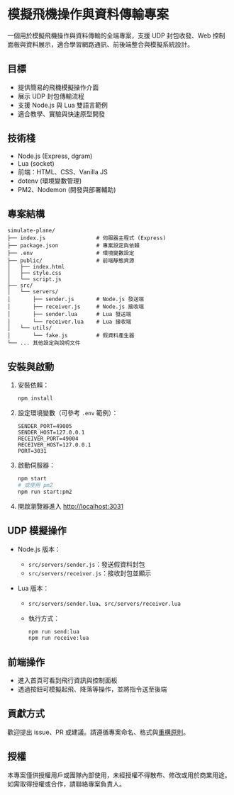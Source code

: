 # 模擬飛機操作與資料傳輸專案

一個用於模擬飛機操作與資料傳輸的全端專案，支援 UDP 封包收發、Web 控制面板與資料展示，適合學習網路通訊、前後端整合與模擬系統設計。

## 目標

- 提供簡易的飛機模擬操作介面
- 展示 UDP 封包傳輸流程
- 支援 Node.js 與 Lua 雙語言範例
- 適合教學、實驗與快速原型開發

## 技術棧

- Node.js (Express, dgram)
- Lua (socket)
- 前端：HTML、CSS、Vanilla JS
- dotenv (環境變數管理)
- PM2、Nodemon (開發與部署輔助)

## 專案結構

```text
simulate-plane/
├── index.js                # 伺服器主程式 (Express)
├── package.json            # 專案設定與依賴
├── .env                    # 環境變數設定
├── public/                 # 前端靜態資源
│   ├── index.html
│   ├── style.css
│   └── script.js
├── src/
│   └── servers/
│       ├── sender.js       # Node.js 發送端
│       ├── receiver.js     # Node.js 接收端
│       ├── sender.lua      # Lua 發送端
│       └── receiver.lua    # Lua 接收端
│   └── utils/
│       └── fake.js         # 假資料產生器
└── ... 其他設定與說明文件
```

## 安裝與啟動

1. 安裝依賴：

   ```bash
   npm install
   ```

2. 設定環境變數（可參考 `.env` 範例）：

   ```env
   SENDER_PORT=49005
   SENDER_HOST=127.0.0.1
   RECEIVER_PORT=49004
   RECEIVER_HOST=127.0.0.1
   PORT=3031
   ```

3. 啟動伺服器：

   ```bash
   npm start
   # 或使用 pm2
   npm run start:pm2
   ```

4. 開啟瀏覽器進入 [http://localhost:3031](http://localhost:3031)

## UDP 模擬操作

- Node.js 版本：
  - `src/servers/sender.js`：發送假資料封包
  - `src/servers/receiver.js`：接收封包並顯示
- Lua 版本：

  - `src/servers/sender.lua`、`src/servers/receiver.lua`
  - 執行方式：

    ```bash
    npm run send:lua
    npm run receive:lua
    ```

## 前端操作

- 進入首頁可看到飛行資訊與控制面板
- 透過按鈕可模擬起飛、降落等操作，並將指令送至後端

## 貢獻方式

歡迎提出 issue、PR 或建議。請遵循專案命名、格式與[重構原則](./copilot-codeGeneration-instructions.md)。

## 授權

本專案僅供授權用戶或團隊內部使用，未經授權不得散布、修改或用於商業用途。如需取得授權或合作，請聯絡專案負責人。
